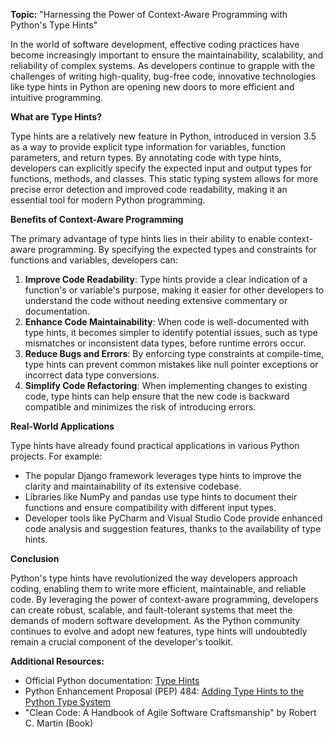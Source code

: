 **Topic:** "Harnessing the Power of Context-Aware Programming with Python's Type Hints"

In the world of software development, effective coding practices have become increasingly important to ensure the maintainability, scalability, and reliability of complex systems. As developers continue to grapple with the challenges of writing high-quality, bug-free code, innovative technologies like type hints in Python are opening new doors to more efficient and intuitive programming.

**What are Type Hints?**

Type hints are a relatively new feature in Python, introduced in version 3.5 as a way to provide explicit type information for variables, function parameters, and return types. By annotating code with type hints, developers can explicitly specify the expected input and output types for functions, methods, and classes. This static typing system allows for more precise error detection and improved code readability, making it an essential tool for modern Python programming.

**Benefits of Context-Aware Programming**

The primary advantage of type hints lies in their ability to enable context-aware programming. By specifying the expected types and constraints for functions and variables, developers can:

1. **Improve Code Readability**: Type hints provide a clear indication of a function's or variable's purpose, making it easier for other developers to understand the code without needing extensive commentary or documentation.
2. **Enhance Code Maintainability**: When code is well-documented with type hints, it becomes simpler to identify potential issues, such as type mismatches or inconsistent data types, before runtime errors occur.
3. **Reduce Bugs and Errors**: By enforcing type constraints at compile-time, type hints can prevent common mistakes like null pointer exceptions or incorrect data type conversions.
4. **Simplify Code Refactoring**: When implementing changes to existing code, type hints can help ensure that the new code is backward compatible and minimizes the risk of introducing errors.

**Real-World Applications**

Type hints have already found practical applications in various Python projects. For example:

* The popular Django framework leverages type hints to improve the clarity and maintainability of its extensive codebase.
* Libraries like NumPy and pandas use type hints to document their functions and ensure compatibility with different input types.
* Developer tools like PyCharm and Visual Studio Code provide enhanced code analysis and suggestion features, thanks to the availability of type hints.

**Conclusion**

Python's type hints have revolutionized the way developers approach coding, enabling them to write more efficient, maintainable, and reliable code. By leveraging the power of context-aware programming, developers can create robust, scalable, and fault-tolerant systems that meet the demands of modern software development. As the Python community continues to evolve and adopt new features, type hints will undoubtedly remain a crucial component of the developer's toolkit.

**Additional Resources:**

* Official Python documentation: [Type Hints](https://docs.python.org/3/glossary.html#term-type-hints)
* Python Enhancement Proposal (PEP) 484: [Adding Type Hints to the Python Type System](https://www.python.org/dev/peps/pep-0484/)
* "Clean Code: A Handbook of Agile Software Craftsmanship" by Robert C. Martin (Book)